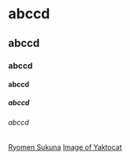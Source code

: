 # abccd
## abccd
### abccd
#### abccd
##### abccd
###### abccd
[Ryomen Sukuna](https://www.comingsoon.net/wp-content/uploads/sites/3/2023/09/when-to-expect-jjk-237-spoilers.png?resize=1200,630)
[Image of Yaktocat](https://octodex.github.com/images/yaktocat.png)
